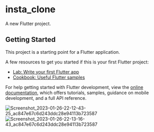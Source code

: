 # insta_clone

A new Flutter project.

## Getting Started

This project is a starting point for a Flutter application.

A few resources to get you started if this is your first Flutter project:

- [Lab: Write your first Flutter app](https://docs.flutter.dev/get-started/codelab)
- [Cookbook: Useful Flutter samples](https://docs.flutter.dev/cookbook)

For help getting started with Flutter development, view the
[online documentation](https://docs.flutter.dev/), which offers tutorials,
samples, guidance on mobile development, and a full API reference.

![Screenshot_2023-01-26-22-12-43-25_ac847e67c6d243ddc28e94113b723587](https://user-images.githubusercontent.com/93399136/214898400-37e8885a-e4f6-493c-92b1-51832893994d.jpg)
![Screenshot_2023-01-26-22-13-16-43_ac847e67c6d243ddc28e94113b723587](https://user-images.githubusercontent.com/93399136/214898420-fe817588-f965-45ee-9dff-481443bae77c.jpg)
